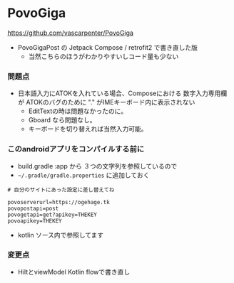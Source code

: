 # PovoGiga

https://github.com/vascarpenter/PovoGiga
- PovoGigaPost の Jetpack Compose / retrofit2 で書き直した版
  - 当然こちらのほうがわかりやすいしコード量も少ない

### 問題点

- 日本語入力にATOKを入れている場合、Composeにおける 数字入力専用欄が ATOKのバグのために "." がIMEキーボード内に表示されない
  - EditTextの時は問題なかったのに。
  - Gboard なら問題なし。
  - キーボードを切り替えれば当然入力可能。

### このandroidアプリをコンパイルする前に

- build.gradle :app から ３つの文字列を参照しているので
- `~/.gradle/gradle.properties` に追加しておく
```
# 自分のサイトにあった設定に差し替えてね

povoserverurl=https://ogehage.tk
povopostapi=post
povogetapi=get?apikey=THEKEY
povoapikey=THEKEY
```
- kotlin ソース内で参照してます

### 変更点
- HiltとviewModel Kotlin flowで書き直し